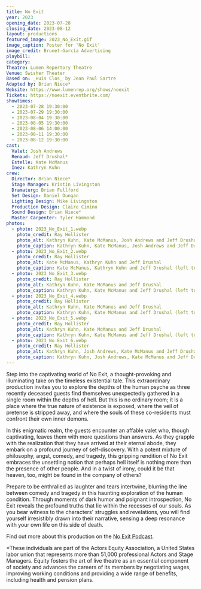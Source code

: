 ```yaml
---
title: No Exit
year: 2023
opening_date: 2023-07-28
closing_date: 2023-08-12
layout: productions
featured_image: 2023_No_Exit.gif
image_caption: Poster for 'No Exit'
image_credit: Brunet-García Advertising
playbill: 
category: 
Theatre: Lumen Repertory Theatre
Venue: Swisher Theater
Based on: _Huis Clos_ by Jean Paul Sartre
Adapted by: Brian Niece*
Website: https://www.lumenrep.org/shows/noexit
Tickets: https://noexit.eventbrite.com/
showtimes:
  - 2023-07-28 19:30:00
  - 2023-07-29 19:30:00
  - 2023-08-04 19:30:00
  - 2023-08-05 19:30:00
  - 2023-08-06 14:00:00
  - 2023-08-11 19:30:00
  - 2023-08-12 19:30:00
cast:
  Valet: Josh Andrews
  Renaud: Jeff Drushal*
  Estelle: Kate McManus
  Inez: Kathryn Kuhn
crew:
  Director: Brian Niece*
  Stage Manager: Kristin Livingston
  Dramaturg: Brian Fullford
  Set Design: Daniel Dungan
  Lighting Design: Mike Livingston
  Production Design: Claire Cimino
  Sound Design: Brian Niece*
  Master Carpenter: Tyler Hammond
photos:
  - photo: 2023_No_Exit_1.webp
    photo_credit: Ray Hollister
    photo_alt: Kathryn Kuhn, Kate McManus, Josh Andrews and Jeff Drushal
    photo_caption: Kathryn Kuhn, Kate McManus, Josh Andrews and Jeff Drushal (left to right)
  - photo: 2023_No_Exit_2.webp
    photo_credit: Ray Hollister
    photo_alt: Kate McManus, Kathryn Kuhn and Jeff Drushal
    photo_caption: Kate McManus, Kathryn Kuhn and Jeff Drushal (left to right)
  - photo: 2023_No_Exit_3.webp
    photo_credit: Ray Hollister
    photo_alt: Kathryn Kuhn, Kate McManus and Jeff Drushal
    photo_caption: Kathryn Kuhn, Kate McManus and Jeff Drushal (left to right)
  - photo: 2023_No_Exit_4.webp
    photo_credit: Ray Hollister
    photo_alt: Kathryn Kuhn, Kate McManus and Jeff Drushal
    photo_caption: Kathryn Kuhn, Kate McManus and Jeff Drushal (left to right)
  - photo: 2023_No_Exit_5.webp
    photo_credit: Ray Hollister
    photo_alt: Kathryn Kuhn, Kate McManus and Jeff Drushal
    photo_caption: Kathryn Kuhn, Kate McManus and Jeff Drushal (left to right)
  - photo: 2023_No_Exit_6.webp
    photo_credit: Ray Hollister
    photo_alt: Kathryn Kuhn, Josh Andrews, Kate McManus and Jeff Drushal
    photo_caption: Kathryn Kuhn, Josh Andrews, Kate McManus and Jeff Drushal (left to right)
---
```

Step into the captivating world of No Exit, a thought-provoking and illuminating take on the timeless existential tale. This extraordinary production invites you to explore the depths of the human psyche as three recently deceased guests find themselves unexpectedly gathered in a single room within the depths of hell. But this is no ordinary room; it is a place where the true nature of existence is exposed, where the veil of pretense is stripped away, and where the souls of these co-residents must confront their own inner demons.

In this enigmatic realm, the guests encounter an affable valet who, though captivating, leaves them with more questions than answers. As they grapple with the realization that they have arrived at their eternal abode, they embark on a profound journey of self-discovery. With a potent mixture of philosophy, angst, comedy, and tragedy, this gripping rendition of No Exit embraces the unsettling notion that perhaps hell itself is nothing more than the presence of other people. And in a twist of irony, could it be that heaven, too, might be found in the company of others?

Prepare to be enthralled as laughter and tears intertwine, blurring the line between comedy and tragedy in this haunting exploration of the human condition. Through moments of dark humor and poignant introspection, No Exit reveals the profound truths that lie within the recesses of our souls. As you bear witness to the characters' struggles and revelations, you will find yourself irresistibly drawn into their narrative, sensing a deep resonance with your own life on this side of death.

Find out more about this production on the [No Exit Podcast](https://www.youtube.com/watch?v=0ZieSlqSq9k).

*These individuals are part of the Actors Equity Association, a United States labor union that represents more than 51,000 professional Actors and Stage Managers. Equity fosters the art of live theatre as an essential component of society and advances the careers of its members by negotiating wages, improving working conditions and providing a wide range of benefits, including health and pension plans. 
